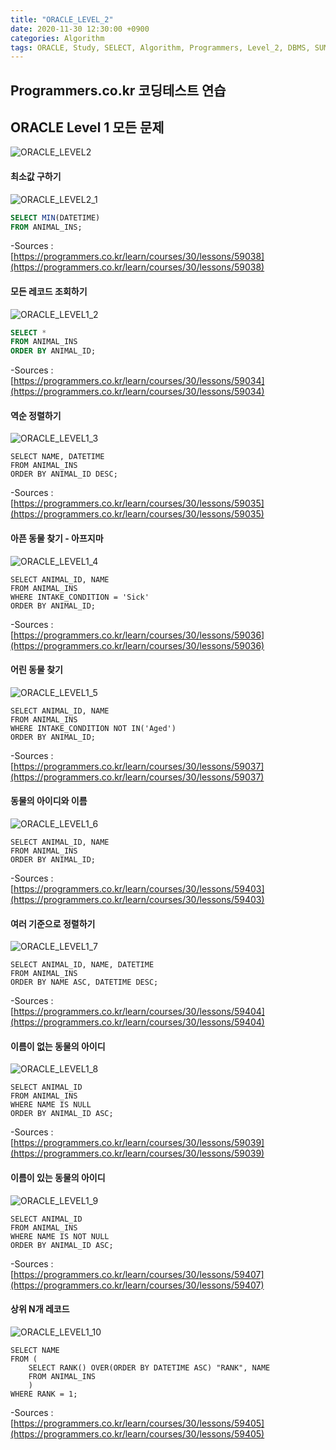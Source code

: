```yaml
---
title: "ORACLE_LEVEL_2"
date: 2020-11-30 12:30:00 +0900
categories: Algorithm
tags: ORACLE, Study, SELECT, Algorithm, Programmers, Level_2, DBMS, SUM/MAX/MIN, GROUP_BY, IS_NULL, String/Date
---
```


## Programmers.co.kr 코딩테스트 연습

## ORACLE Level 1 모든 문제

![ORACLE_LEVEL2](https://raw.githubusercontent.com/372dev/372dev.github.io/master/_posts/imgs/ORACLE_LEVEL2.PNG)  

#### 최소값 구하기
![ORACLE_LEVEL2_1](https://raw.githubusercontent.com/372dev/372dev.github.io/master/_posts/imgs/ORACLE_LEVEL2_1.PNG)
```sql
SELECT MIN(DATETIME)
FROM ANIMAL_INS;
```  
-Sources :  
[https://programmers.co.kr/learn/courses/30/lessons/59038](https://programmers.co.kr/learn/courses/30/lessons/59038)  

#### 모든 레코드 조회하기
![ORACLE_LEVEL1_2](https://raw.githubusercontent.com/372dev/372dev.github.io/master/_posts/imgs/ORACLE_LEVEL1_2.PNG)
```sql
SELECT *
FROM ANIMAL_INS
ORDER BY ANIMAL_ID;
```  
-Sources :  
[https://programmers.co.kr/learn/courses/30/lessons/59034](https://programmers.co.kr/learn/courses/30/lessons/59034)  

#### 역순 정렬하기
![ORACLE_LEVEL1_3](https://raw.githubusercontent.com/372dev/372dev.github.io/master/_posts/imgs/ORACLE_LEVEL1_3.PNG)
```ORACLE
SELECT NAME, DATETIME
FROM ANIMAL_INS
ORDER BY ANIMAL_ID DESC;
```  
-Sources :  
[https://programmers.co.kr/learn/courses/30/lessons/59035](https://programmers.co.kr/learn/courses/30/lessons/59035)  

#### 아픈 동물 찾기 - 아프지마
![ORACLE_LEVEL1_4](https://raw.githubusercontent.com/372dev/372dev.github.io/master/_posts/imgs/ORACLE_LEVEL1_4.PNG)
```ORACLE
SELECT ANIMAL_ID, NAME
FROM ANIMAL_INS
WHERE INTAKE_CONDITION = 'Sick'
ORDER BY ANIMAL_ID;
```  
-Sources :  
[https://programmers.co.kr/learn/courses/30/lessons/59036](https://programmers.co.kr/learn/courses/30/lessons/59036)  

#### 어린 동물 찾기
![ORACLE_LEVEL1_5](https://raw.githubusercontent.com/372dev/372dev.github.io/master/_posts/imgs/ORACLE_LEVEL1_5.PNG)
```ORACLE
SELECT ANIMAL_ID, NAME
FROM ANIMAL_INS
WHERE INTAKE_CONDITION NOT IN('Aged')
ORDER BY ANIMAL_ID;
```  
-Sources :  
[https://programmers.co.kr/learn/courses/30/lessons/59037](https://programmers.co.kr/learn/courses/30/lessons/59037)  

#### 동물의 아이디와 이름
![ORACLE_LEVEL1_6](https://raw.githubusercontent.com/372dev/372dev.github.io/master/_posts/imgs/ORACLE_LEVEL1_6.PNG)
```ORACLE
SELECT ANIMAL_ID, NAME
FROM ANIMAL_INS
ORDER BY ANIMAL_ID;
```  
-Sources :  
[https://programmers.co.kr/learn/courses/30/lessons/59403](https://programmers.co.kr/learn/courses/30/lessons/59403)  

#### 여러 기준으로 정렬하기
![ORACLE_LEVEL1_7](https://raw.githubusercontent.com/372dev/372dev.github.io/master/_posts/imgs/ORACLE_LEVEL1_7.PNG)
```ORACLE
SELECT ANIMAL_ID, NAME, DATETIME
FROM ANIMAL_INS
ORDER BY NAME ASC, DATETIME DESC;
```  
-Sources :  
[https://programmers.co.kr/learn/courses/30/lessons/59404](https://programmers.co.kr/learn/courses/30/lessons/59404)  

#### 이름이 없는 동물의 아이디
![ORACLE_LEVEL1_8](https://raw.githubusercontent.com/372dev/372dev.github.io/master/_posts/imgs/ORACLE_LEVEL1_8.PNG)
```ORACLE
SELECT ANIMAL_ID
FROM ANIMAL_INS
WHERE NAME IS NULL
ORDER BY ANIMAL_ID ASC;
```  
-Sources :  
[https://programmers.co.kr/learn/courses/30/lessons/59039](https://programmers.co.kr/learn/courses/30/lessons/59039)  

#### 이름이 있는 동물의 아이디
![ORACLE_LEVEL1_9](https://raw.githubusercontent.com/372dev/372dev.github.io/master/_posts/imgs/ORACLE_LEVEL1_9.PNG)
```ORACLE
SELECT ANIMAL_ID
FROM ANIMAL_INS
WHERE NAME IS NOT NULL
ORDER BY ANIMAL_ID ASC;
```  
-Sources :  
[https://programmers.co.kr/learn/courses/30/lessons/59407](https://programmers.co.kr/learn/courses/30/lessons/59407)  

#### 상위 N개 레코드
![ORACLE_LEVEL1_10](https://raw.githubusercontent.com/372dev/372dev.github.io/master/_posts/imgs/ORACLE_LEVEL1_10.PNG)
```ORACLE
SELECT NAME
FROM (
    SELECT RANK() OVER(ORDER BY DATETIME ASC) "RANK", NAME
    FROM ANIMAL_INS
    )
WHERE RANK = 1;
```  
-Sources :  
[https://programmers.co.kr/learn/courses/30/lessons/59405](https://programmers.co.kr/learn/courses/30/lessons/59405)  
